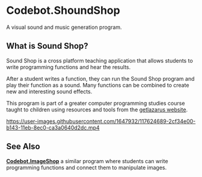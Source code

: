# Codebot.ShoundShop
A visual sound and music generation program.

## What is Sound Shop?
Sound Shop is a cross platform teaching application that allows students to write programming functions and hear the results.

After a student writes a function, they can run the Sound Shop program and play their function as a sound. Many functions can be combined to create new and interesting sound effects.

This program is part of a greater computer programming studies course taught to children using resources and tools from the [getlazarus website](https://www.getlazarus.org/learn/).


https://user-images.githubusercontent.com/1647932/117624689-2cf34e00-b143-11eb-8ec0-ca3a0640d2dc.mp4

## See Also

[**Codebot.ImageShop**](https://github.com/sysrpl/Codebot.ImageShop/) a similar program where students can write programming functions and connect them to manipulate images.
